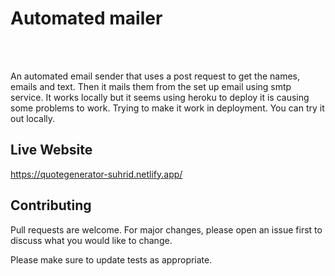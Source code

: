 <h1>Automated mailer</h1>
<div>
  <img src="" />
</div>
</br></br>
<p>An automated email sender that uses a post request to get the names, emails and text. Then it mails them from the set up email using smtp service. It works locally but it seems using heroku to deploy it is causing some problems to work. Trying to make it work in deployment. You can try it out locally.</p>

## Live Website
https://quotegenerator-suhrid.netlify.app/

## Contributing
Pull requests are welcome. For major changes, please open an issue first to discuss what you would like to change.

Please make sure to update tests as appropriate.
